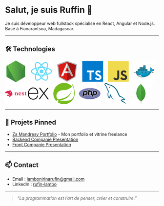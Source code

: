 # Salut, je suis Ruffin 👋

Je suis développeur web fullstack spécialisé en React, Angular et Node.js.  
Basé à Fianarantsoa, Madagascar.

---

## 🛠 Technologies
<p float="left">
  <img src="https://raw.githubusercontent.com/devicons/devicon/master/icons/nodejs/nodejs-original.svg" alt="Node.js" width="70" height="70" style="margin-right:10px;"/>
  <img src="https://raw.githubusercontent.com/devicons/devicon/master/icons/react/react-original.svg" alt="React" width="70" height="70" style="margin-right:10px;"/>
  <img src="https://raw.githubusercontent.com/devicons/devicon/master/icons/angularjs/angularjs-original.svg" alt="Angular" width="70" height="70" style="margin-right:10px;"/>
  <img src="https://raw.githubusercontent.com/devicons/devicon/master/icons/typescript/typescript-original.svg" alt="TypeScript" width="70" height="70" style="margin-right:10px;"/>
  <img src="https://raw.githubusercontent.com/devicons/devicon/master/icons/javascript/javascript-original.svg" alt="JavaScript" width="70" height="70" style="margin-right:10px;"/>
  <img src="https://raw.githubusercontent.com/devicons/devicon/master/icons/docker/docker-original.svg" alt="Docker" width="70" height="70" style="margin-right:10px;"/>
  <img src="https://raw.githubusercontent.com/devicons/devicon/master/icons/nestjs/nestjs-original-wordmark.svg" alt="NestJS" width="70" height="70" />
  <img src="https://raw.githubusercontent.com/devicons/devicon/master/icons/express/express-original.svg" alt="ExpressJS" width="70" height="70" style="margin-right:10px;"/>
  <img src="https://raw.githubusercontent.com/devicons/devicon/master/icons/spring/spring-original.svg" alt="Spring Boot" width="70" height="70" style="margin-right:10px;"/>
  <img src="https://raw.githubusercontent.com/devicons/devicon/master/icons/php/php-original.svg" alt="PHP" width="70" height="70" style="margin-right:10px;"/>
  <img src="https://raw.githubusercontent.com/devicons/devicon/master/icons/mysql/mysql-original.svg" alt="MySQL" width="70" height="70" style="margin-right:10px;"/>
  <img src="https://raw.githubusercontent.com/devicons/devicon/master/icons/mongodb/mongodb-original.svg" alt="MongoDB" width="70" height="70" />
</p>






---

## 📂 Projets Pinned

- [Za Mandresy Portfolio](https://github.com/lambou-rufin/za-mandresy-portfolio) - Mon portfolio et vitrine freelance
- [Backend Companie Presentation](https://github.com/lambou-rufin/backend_CompaniePresentation_dev)
- [Front Companie Presentation](https://github.com/lambou-rufin/front-companie_de_presentation)

---

## 📫 Contact

- Email : lambonirinarufin@gmail.com  
- LinkedIn : [rufin-lambo](https://www.linkedin.com/in/rufin-lambo-a97154242)

---

> _“La programmation est l’art de penser, créer et construire.”_
